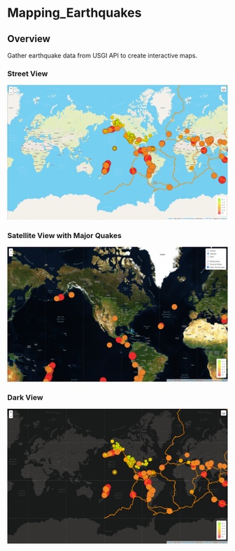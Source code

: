 # Mapping_Earthquakes

## Overview
Gather earthquake data from USGI API to create interactive maps.  

### Street View

![street.png](Earchquake_Challenge/images/street.png)  

### Satellite View with Major Quakes 
![satellite.png](Earchquake_Challenge/images/satellite.png)  

### Dark View 
![dark.png](Earchquake_Challenge/images/dark.png)  
